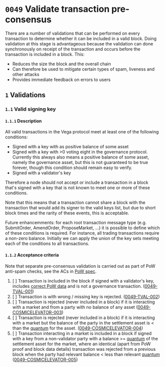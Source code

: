 # `0049` Validate transaction pre-consensus

There are a number of validations that can be performed on every transaction to determine whether it can be included in a valid block. Doing validation at this stage is advantageous because the validation can done synchronously on receipt of the transaction and occurs before the transaction is included in a block. This:

* Reduces the size the block and the overall chain 
* Can therefore be used to mitigate certain types of spam, liveness and other attacks
* Provides immediate feedback on errors to users


## `1` Validations


### `1.1` Valid signing key

#### `1.1.1` Description

All valid transactions in the Vega protocol meet at least one of the following conditions:

* Signed with a key with as positive balance of some asset
* Signed with a key with >0 voting eight in the governance protocol. Currently this always also means a positive balance of some asset, namely the governance asset, but this is not guaranteed to be true forever, though this condition should remain easy to verify.
* Signed with a validator's key

Therefore a node should not accept or include a transaction in a block that's signed with a key that is not known to meet one or more of these conditions.

Note that this means that a transaction cannot share a block with the transaction that would add its signer to the valid keys list, but due to short block times and the rarity of these events, this is acceptable.

Future enhancemments: for each root transaction message type (e.g. SubmitOrder, AmendOrder, ProposeMarket, ...) it is possible to define which of these conditions is required. For instance, all trading transactions require a non-zero balance. Initially we can apply the union of the key sets meeting each of the conditions to all transactions.

#### `1.1.2` Acceptance criteria 

Note that separate pre-consensus validation is carried out as part of PoW anti-spam checks, see the ACs in [PoW spec](./0072-SPPW-spam-protection-PoW.md).

1. [ ] Transaction is included in the block if signed with a validator's key, includes [correct PoW data](./0072-SPPW-spam-protection-PoW.md) and is not a governance transaction. (<a name="0049-TVAL-001" href="#0049-TVAL-001">0049-TVAL-001</a>)
1. [ ] Transaction is with wrong / missing key is rejected. (<a name="0049-TVAL-002" href="#0049-TVAL-002">0049-TVAL-002</a>)
1. [ ] Transaction is rejected (never included in a block) if it is interacting with a market and from a party with no balance of any asset (<a name="0049-COSMICELEVATOR-003" href="#0049-COSMICELEVATOR-003">0049-COSMICELEVATOR-003</a>)
1. [ ] Transaction is rejected (never included in a block) if it is interacting with a market but the balance of the party in the settlement asset is < than the [quantum](./0041-TSTK-target_stake.md) for the asset.  (<a name="0049-COSMICELEVATOR-004" href="#0049-COSMICELEVATOR-004">0049-COSMICELEVATOR-004</a>)
1. [ ] Transaction interacting in a market is included in a block if signed with a key from a non-validator party with a balance >= [quantum](./0041-TSTK-target_stake.md) of the settlement asset for the market, where an identical (apart from PoW proof and block data details) transaction was rejected from a previous block when the party had relevant balance < less than relevant [quantum](./0041-TSTK-target_stake.md) (<a name="0049-COSMICELEVATOR-005" href="#0049-COSMICELEVATOR-005">0049-COSMICELEVATOR-005</a>)